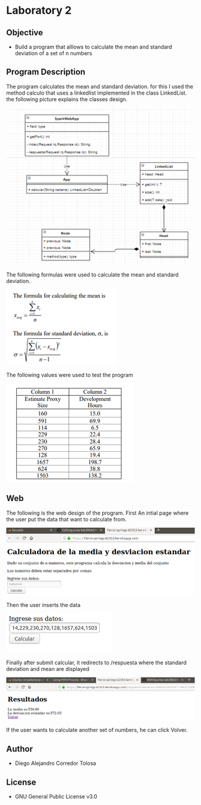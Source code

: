 # Laboratory 2

## Objective 
- Build a program that alllows to calculate the mean and standard deviation of a set of n numbers 

## Program Description 
The program calculates the mean and standard deviation. for this I used the method calculo that uses a linkedlist implemented in the class LinkedList. the following picture explains the classes design.

![alt text](https://github.com/diego2097/arep-lab2.2/blob/master/pictures/diseno.PNG "Classes design")

The following formulas were used to calculate the mean and standard deviation.

![alt text](https://github.com/diego2097/arep-lab/blob/master/apidocs/formulas.PNG "Formulas")

The following values were used to test the program

![alt text](https://github.com/diego2097/arep-lab/blob/master/apidocs/data.PNG "Data")

## Web 
The following is the web design of the program. First An intial page where the user put the data that want to calculate from. 

![alt text](https://github.com/diego2097/arep-lab2.2/blob/master/pictures/index.png "index")

Then the user inserts the data 

![alt text](https://github.com/diego2097/arep-lab2.2/blob/master/pictures/data.png "data")

Finally after submit calcular, it redirects to /respuesta where the standard deviation and mean are displayed

![alt text](https://github.com/diego2097/arep-lab2.2/blob/master/pictures/respuesta.png "respuesta")

If the user wants to calculate another set of numbers, he can click Volver.

## Author 
- Diego Alejandro Corredor Tolosa 

## License 
- GNU General Public License v3.0
